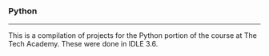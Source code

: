 ### Python
***
This is a compilation of projects for the Python portion of the course at The Tech Academy. These were done in IDLE 3.6.
